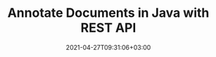 ---
############################# Static ############################
layout: "product"
date: 2021-04-27T09:31:06+03:00
draft: false

product: "Annotation"
product_tag: "annotation"
platform: "Java"
platform_tag: "java"

############################# Head ############################
head_title: "Java Document & Image Annotation Cloud SDK for PDF Word Excel HTML"
head_description: "Document annotation Cloud SDK for Java. Use REST APIs to digitally annotate PDF, images, HTML, Word, Excel, presentations, CAD & email file formats."

############################# Header ############################
title: "Annotate Documents in Java with REST API"
description: "RESTful API to build online document & image annotation tools with support for text & image based annotation options. Let's annotate!"
button:
    enable: true

############################# SubMenu ############################
submenu:
    enable: true
    
    left:
        img_alt: "GroupDocs.Annotation Cloud SDK for Java"
        image: "/sdk/272x272/groupdocs_annotation-for-java.webp"
        product: "GroupDocs.Annotation"
        platform: "Java"

    middle:
        button:
            # button loop
            - link: "#overview"
              text: "Overview"

            # button loop
            - link: "#features"
              text: "Features"


            # button loop
            - link: "https://docs.groupdocs.cloud/annotation/release-notes/"
              text: "Release Notes"

            # button loop
            - link: "https://purchase.groupdocs.cloud/pricing"
              text: "Pricing"

    right:
        link_download: "https://github.com/groupdocs-annotation-cloud/groupdocs-annotation-cloud-java"
        link_learn: "https://docs.groupdocs.cloud/annotation/"
        link_buy: "https://purchase.groupdocs.cloud/buy"

############################# Overview ############################
overview:
    enable: true
    content: |
      GroupDocs.Annotation Cloud SDK for Java is a handy toolkit for developing business document annotator applications in Java. The solution allows applying annotations, sticky notes, watermark overlays, redactions, text replacements and markups to documents, presentations, emails, spreadsheets, PDF, images other file formats. Annotation SDK works as a wrapper for the Java RESTful APIs and makes application cross-platform compatible. Our Annotation API also works with all popular 3rd party cloud storage solutions.
    tabs:
      enable: true
      
      ## TAB ONE ##
      tab_one:
        description: |
          An overview of the features supported by our document annotation API for Java.
      
        left:
          enable: true
          icon: "fas fa-crop"
          title: "Figure Annotations"
          content: |
            * Area annotation
            * Point annotation
            * Area redaction
            * Polyline
            * Pointer/arrow
            * Watermark
            * Distance
        right:
          enable: true
          icon: "fas fa-file-alt"
          title: "Text Annotations"
          content: |
            * Annotation
            * Replacement
            * Redaction
            * Strikethrough / Underline
            * Typewriter
      
      ## TAB TWO ##
      tab_two:
        description: |
          GroupDocs.Annotation Cloud supports a number of document formats including almost all common business document and image file formats.

        left:
          enable: true
          table:
            # table loop
            - title: "Microsoft Office Formats"
              content: |
                * **Word**: DOC, DOCX, DOCM, DOT, DOTX, RTF
                * **Excel**:  XLS, XLSX, XLSM, XLSB, CSV
                * **PowerPoint**: PPT, PPTX, PPS, PPSX
                * **Visio**: VSD, VSDX, VSS, VST

        right:
          enable: true
          table:
            # table loop
            - title: "Other Formats"
              content: |
                * **OpenDocument**: ODT, OTT, ODS, ODP
                * **Image Files**: BMP, PNG, JPG, JPEG, TIFF, TIF, GIF
                * **Fixed Layout**: PDF
                * **Web**: HTM, HTML
                * **Email**: EML
                * **CAD**: DWG, DXF


      ## TAB THREE ##
      tab_three:
        description: |
          GroupDocs.Annotation set of SDK REST APIs is not dependent on your local operating system or database. We offer our SDK APIs in numerous programming languages and with frequent new additions.
      
        left:
          enable: true
          table:
            # table loop
            - icon: "fab fa-windows"
              title: "Operating Systems"
              content: |
                * Microsoft Windows Desktop
                * Microsoft Windows Server
                * Linux
                * MacOS

            # table loop
            - icon: "fas fa-code"
              title: "Supported Frameworks"
              content: |
                * Java 7 (1.7) and above

        right:
          enable: true
          table:
            # table loop
            - icon: "fas fa-cogs"
              title: "Development Environments"
              content: |
                * NetBeans
                * IntelliJ IDEA
                * Eclipse
            # table loop
            - icon: "fas fa-tools"
              title: "Build Automation Tool"
              content: |
                * Maven

############################# Features ############################
features:
    enable: true
    title: "Advanced Document Annotation REST API Features"

    feature:
      # feature loop
      - icon: "fas fa-thumbtack"
        content: "Add/remove graphic annotations & text markups"

      # feature loop
      - icon: "fas fa-info"
        content: "Retrieve document information such as metadata"

      # feature loop
      - icon: "fas fa-asterisk"
        content: "Fetch annotation data for supported file formats"
      
      # feature loop
      - icon: "fas fa-download"
        content: "Import/export annotation list of the document"

      # feature loop
      - icon: "fas fa-file-pdf"
        content: "Render annotated document to PDF"

      # feature loop
      - icon: "fas fa-upload"
        content: "Save resultant annotated document to storage & fetch its link"

      # feature loop
      - icon: "fas fa-tachometer-alt"
        content: "Support for multiple file formats & Cross-platform compatibility"

      # feature loop
      - icon: "fas fa-eye-slash"
        content: "Apply text redaction to the slide's content"

      # feature loop
      - icon: "fas fa-file-word"
        content: "Apply annotations to Header/Footer area in Microsoft Word documents"
    
    more_feature:
      # more_feature_loop
      - title: "Work with Document Annotations"
        content: "GroupDocs.Annotation Cloud API provides a number of ways to deal with annotations. It not only allows retrieving annotations from documents, but also adds annotation to a document and retrieves the resultant document as stream. Following code snippet shows how you can quickly get the PDF version of any document."

      # more_feature_loop
      - title: "Generate PDF of Document Pages - Java"
        content: |
          
          ```java
            // Get your AppSID and AppKey at https://dashboard.groupdocs.cloud (free registration is required).
                
            Configuration configuration = new Configuration(appSID, appKey);
            AnnotateApi apiInstance = new AnnotateApi(configuration);

            // Create request object.
            GetPdfRequest request = new GetPdfRequest();
            request.setFilePath("docs"+ File.separator +"document.docx");

            // Executing api method.
            File response = apiInstance.getPdf(request);
          ```
      # more_feature_loop
      - title: "Robust Set of Annotation Tools"
        content: "GroupDocs.Annotation Cloud SDK for Java REST API, allows you to make use of various types of annotations. The primary types are; graphical annotation and text-based annotations.

        Text-based markups can be done thorugh adding text comments to selection, text redaction is supported to hide classified text. You can also highlight text with markups such as underlines and strikethroughs. Sticky notes can be added to rich text.

        Graphical annotation can be applied in the form of, adding notes to area highlighted with rectangle (Area Annotation), hide classified part of text or image (Area Redaction), apply notes to a specific point within the document (Point Annotation), arrows dropped to an object (Pointer/Arrow), drawing freehand shapes and lines (Polyline), add text-based watermark overlay (Watermark), and distance meaurement between any two objects in the document (Distance Annotation)."

      # more_feature_loop
      - title: "Easy Integration"
        content: "To integrate GroupDocs.Annotation Cloud SDK into your Java applications, just create an account at GroupDocs.Cloud to get App SID & App Key. No installation is required."

      # more_feature_loop
      - title: "Easy Customization"
        content: "GroupDocs.Annotation Cloud SDK for Java is open source and has an MIT license. Use it, and even customize it for no charges. Moreover, it is tested and out of the box running for a quick and reliable integration."
      # more_feature_loop
      - title: "Interactive API Explorer"
        content: "Provide desired parameters to our Swagger based interactive API explorer and try out various features of GroupDocs.Annotation Cloud API for Java in your browser. Please visit Annotation Cloud API explorer to see it in action."
      

############################# Support ############################
support:
    enable: true

############################# Solutions ############################
solutions:
    enable: true
    title: "GroupDocs..Annotation Cloud also offers individual document rendering SDKs for other popular languages as listed below:"

    solution:
        # solution loop
        - img_alt: "GroupDocs..Annotation Cloud SDK for cURL"
          image: "/sdk/272x272/groupdocs_annotation-for-curl.webp"
          product: "GroupDocs..Annotation"
          platform: "cURL"
          link: "/annotation/curl/"

        # solution loop
        - img_alt: "GroupDocs..Annotation Cloud SDK for .NET"
          image: "/sdk/272x272/groupdocs_annotation-for-net.webp"
          product: "GroupDocs..Annotation"
          platform: ".NET"
          link: "/annotation/net/"

        # solution loop
        - img_alt: "GroupDocs..Annotation Cloud SDK for Java"
          image: "/sdk/272x272/groupdocs_annotation-for-java.webp"
          product: "GroupDocs..Annotation"
          platform: "Java"
          link: "/annotation/java/"

        # solution loop
        - img_alt: "GroupDocs..Annotation Cloud SDK for PHP"
          image: "/sdk/272x272/groupdocs_annotation-for-php.webp"
          product: "GroupDocs..Annotation"
          platform: "PHP"
          link: "/annotation/php/"

        # solution loop
        - img_alt: "GroupDocs..Annotation Cloud SDK for Python"
          image: "/sdk/272x272/groupdocs_annotation-for-python.webp"
          product: "GroupDocs..Annotation"
          platform: "Python"
          link: "/annotation/python/"

        # solution loop
        - img_alt: "GroupDocs..Annotation Cloud SDK for Ruby"
          image: "/sdk/272x272/groupdocs_annotation-for-ruby.webp"
          product: "GroupDocs..Annotation"
          platform: "Ruby"
          link: "/annotation/ruby/"

        # solution loop
        - img_alt: "GroupDocs..Annotation Cloud SDK for Node.js"
          image: "/sdk/272x272/groupdocs_annotation-for-node.webp"
          product: "GroupDocs..Annotation"
          platform: "Node.js"
          link: "/annotation/nodejs/"

############################# Back to top ###############################
back_to_top:
  enable: true
---